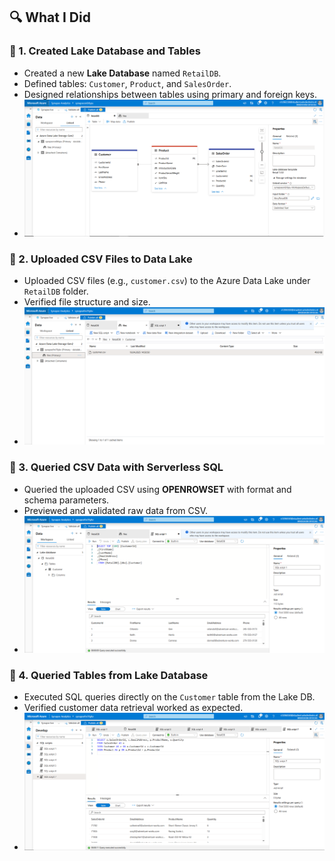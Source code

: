 ## 🔍 What I Did

### 📌 1. Created Lake Database and Tables

- Created a new **Lake Database** named `RetailDB`.
- Defined tables: `Customer`, `Product`, and `SalesOrder`.
- Designed relationships between tables using primary and foreign keys.
- ![Lake DB Tables](tablo.PNG)

### 📌 2. Uploaded CSV Files to Data Lake

- Uploaded CSV files (e.g., `customer.csv`) to the Azure Data Lake under `RetailDB` folder.
- Verified file structure and size.
- ![CSV Upload](csvuplaod.PNG)

### 📌 3. Queried CSV Data with Serverless SQL

- Queried the uploaded CSV using **OPENROWSET** with format and schema parameters.
- Previewed and validated raw data from CSV.
- ![Query CSV](csvsql.PNG)

### 📌 4. Queried Tables from Lake Database

- Executed SQL queries directly on the `Customer` table from the Lake DB.
- Verified customer data retrieval worked as expected.
- ![Lake Table Query](sql2.PNG)
